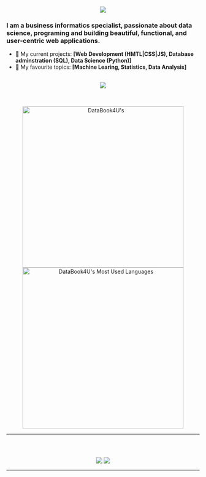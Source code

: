 <h1 align="center">
    <img src="https://readme-typing-svg.herokuapp.com/?font=Inter&size=48&center=true&vCenter=true&width=500&height=70&color=fec065&duration=4000&lines=Hi+There!;+I'm+Sebastian!;" />
</h1>

### I am a business informatics specialist, passionate about data science, programing and building beautiful, functional, and user-centric web applications.

- 🌱 My current projects: **[Web Development (HMTL|CSS|JS), Database adminstration (SQL), Data Science (Python)]**
- 🔭 My favourite topics: **[Machine Learing, Statistics, Data Analysis]**

<br>

<div align="center">
  <a href="opocensky.sebastian@gmail.com">
    <img src="https://img.shields.io/badge/Gmail-333333?style=for-the-badge&logo=gmail&logoColor=red" />
  </a>

##

<br>

<div align=center>
   <img width=420 src="https://github-readme-streak-stats.herokuapp.com/?user=DataBook4U&theme=transparent&count_private=true&border_radius=10&locale=en" alt="DataBook4U's" />
</div>
<div align=center>
  <img width=420 src="https://github-readme-stats.vercel.app/api/top-langs?username=DataBook4U&theme=transparent&layout=donut&hide=css&langs_count=8&border_radius=10&show_icons=true&locale=en" alt="DataBook4U's Most Used Languages" />
</div>

<hr>

##

<br>

<p align="center">
  <img src="https://skillicons.dev/icons?i=html,css,js,mysql,ubuntu,raspberrypi,mongodb" />
  <img src="https://skillicons.dev/icons?i=cpp,python,pytorch,sklearn,pycharm,visualstudio,vscode,qt,git" />
</p>

<hr>

<!--
**DataBook4U/DataBook4U** is a ✨ _special_ ✨ repository because its `README.md` (this file) appears on your GitHub profile.

Here are some ideas to get you started:

- 🔭 I’m currently working on ...
- 🌱 I’m currently learning ...
- 👯 I’m looking to collaborate on ...
- 🤔 I’m looking for help with ...
- 💬 Ask me about ...
- 📫 How to reach me: ...
- 😄 Pronouns: ...
- ⚡ Fun fact: ...

To show GitHub stats
 <img width=390 src="https://github-readme-stats.vercel.app/api?username=DataBook4U&theme=transparent&count_private=true&show_icons=true&rank_icon=github&locale=en" alt="DataBook4U's GitHub Stats" />

To show most used languages
<div align=center>
  <img width=325 src="https://github-readme-stats.vercel.app/api/top-langs?username=DataBook4U&theme=transparent&layout=donut&hide=css&langs_count=8&border_radius=10&show_icons=true&locale=en" alt="DataBook4U's Most Used Languages" />
</div>

Alternative to the GitHub strike:
[![GitHub Streak](http://github-readme-streak-stats.herokuapp.com?user=DataBook4U&theme=dark&background=000000)](https://git.io/streak-stats)

-->
